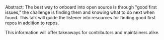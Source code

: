 Abstract:
The best way to onboard into open source is through "good first issues," the challenge is finding them and knowing what to do next when found. This talk will guide the listener into resources for finding good first repos in addition to repos. 

This information will offer takeaways for contributors and maintainers alike. 
